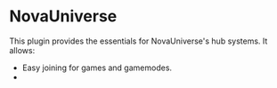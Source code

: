 NovaUniverse
============

This plugin provides the essentials for NovaUniverse's hub systems. It allows:
* Easy joining for games and gamemodes.
* 
